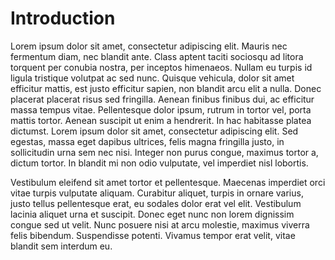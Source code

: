 # Introduction

Lorem ipsum dolor sit amet, consectetur adipiscing elit. Mauris nec fermentum diam, nec blandit ante. Class aptent taciti sociosqu ad litora torquent per conubia nostra, per inceptos himenaeos. Nullam eu turpis id ligula tristique volutpat ac sed nunc. Quisque vehicula, dolor sit amet efficitur mattis, est justo efficitur sapien, non blandit arcu elit a nulla. Donec placerat placerat risus sed fringilla. Aenean finibus finibus dui, ac efficitur massa tempus vitae. Pellentesque dolor ipsum, rutrum in tortor vel, porta mattis tortor. Aenean suscipit ut enim a hendrerit. In hac habitasse platea dictumst. Lorem ipsum dolor sit amet, consectetur adipiscing elit. Sed egestas, massa eget dapibus ultrices, felis magna fringilla justo, in sollicitudin urna sem nec nisi. Integer non purus congue, maximus tortor a, dictum tortor. In blandit mi non odio vulputate, vel imperdiet nisl lobortis.

Vestibulum eleifend sit amet tortor et pellentesque. Maecenas imperdiet orci vitae turpis vulputate aliquam. Curabitur aliquet, turpis in ornare varius, justo tellus pellentesque erat, eu sodales dolor erat vel elit. Vestibulum lacinia aliquet urna et suscipit. Donec eget nunc non lorem dignissim congue sed ut velit. Nunc posuere nisi at arcu molestie, maximus viverra felis bibendum. Suspendisse potenti. Vivamus tempor erat velit, vitae blandit sem interdum eu.

<!-- :maxLineLen=76:wrap=soft: -->
